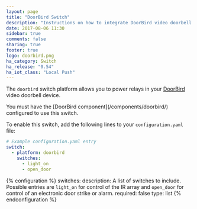 ```yaml
---
layout: page
title: "DoorBird Switch"
description: "Instructions on how to integrate DoorBird video doorbell relays into Home Assistant."
date: 2017-08-06 11:30
sidebar: true
comments: false
sharing: true
footer: true
logo: doorbird.png
ha_category: Switch
ha_release: "0.54"
ha_iot_class: "Local Push"
---
```


The `doorbird` switch platform allows you to power relays in your [DoorBird](http://www.doorbird.com/) video doorbell device.

<p class='note'>
	You must have the [DoorBird component](/components/doorbird/) configured to use this switch.
</p>

To enable this switch, add the following lines to your `configuration.yaml` file:

```yaml
# Example configuration.yaml entry
switch:
  - platform: doorbird
    switches:
      - light_on
      - open_door
```

{% configuration %}
switches:
  description: A list of switches to include. Possible entries are `light_on` for control of the IR array and `open_door` for control of an electronic door strike or alarm.
  required: false
  type: list
{% endconfiguration %}

